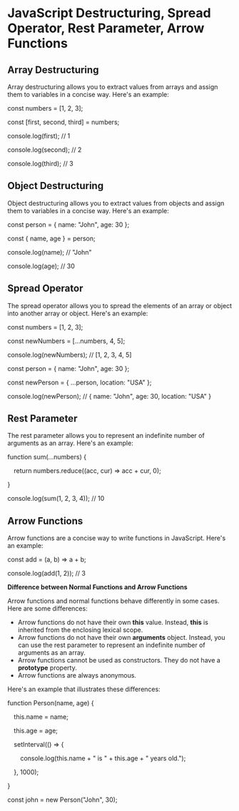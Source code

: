 
# JavaScript Destructuring, Spread Operator, Rest Parameter, Arrow Functions

## **Array Destructuring**

Array destructuring allows you to extract values from arrays and assign them to variables in a concise way. Here's an example:

const numbers = [1, 2, 3];

const [first, second, third] = numbers;

console.log(first); // 1

console.log(second); // 2

console.log(third); // 3

## **Object Destructuring**

Object destructuring allows you to extract values from objects and assign them to variables in a concise way. Here's an example:

const person = { name: "John", age: 30 };

const { name, age } = person;

console.log(name); // "John"

console.log(age); // 30

## **Spread Operator**

The spread operator allows you to spread the elements of an array or object into another array or object. Here's an example:

const numbers = [1, 2, 3];

const newNumbers = [...numbers, 4, 5];

console.log(newNumbers); // [1, 2, 3, 4, 5]

const person = { name: "John", age: 30 };

const newPerson = { ...person, location: "USA" };

console.log(newPerson); // { name: "John", age: 30, location: "USA" }

## **Rest Parameter**

The rest parameter allows you to represent an indefinite number of arguments as an array. Here's an example:

function sum(...numbers) {

`  `return numbers.reduce((acc, cur) => acc + cur, 0);

}

console.log(sum(1, 2, 3, 4)); // 10

## **Arrow Functions**

Arrow functions are a concise way to write functions in JavaScript. Here's an example:

const add = (a, b) => a + b;

console.log(add(1, 2)); // 3

**Difference between Normal Functions and Arrow Functions**

Arrow functions and normal functions behave differently in some cases. Here are some differences:

- Arrow functions do not have their own **this** value. Instead, **this** is inherited from the enclosing lexical scope.
- Arrow functions do not have their own **arguments** object. Instead, you can use the rest parameter to represent an indefinite number of arguments as an array.
- Arrow functions cannot be used as constructors. They do not have a **prototype** property.
- Arrow functions are always anonymous.

Here's an example that illustrates these differences:

function Person(name, age) {

`  `this.name = name;

`  `this.age = age;

`  `setInterval(() => {

`    `console.log(this.name + " is " + this.age + " years old.");

`  `}, 1000);

}

const john = new Person("John", 30);

